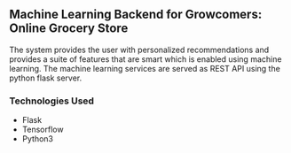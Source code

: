 ## Machine Learning Backend for Growcomers: Online Grocery Store
The system provides the user with personalized recommendations and provides a suite of features that are smart which is enabled using machine learning. The machine learning services are served as REST API using the python flask server.

### Technologies Used
- Flask
- Tensorflow
- Python3
